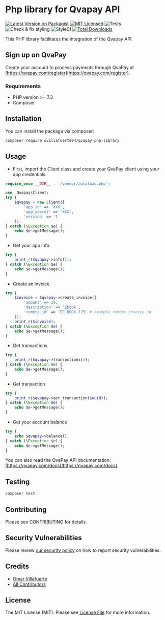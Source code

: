 # Php library for Qvapay API

[![Latest Version on Packagist](https://img.shields.io/packagist/v/ovillafuerte94/qvapay-php-library.svg?style=flat)](https://packagist.org/packages/ovillafuerte94/qvapay-php-library)
[![MIT Licensed](https://img.shields.io/badge/license-MIT-brightgreen.svg?style=flat)](LICENSE.md)
![Tests](https://github.com/ovillafuerte94/qvapay-php-library/workflows/Tests/badge.svg)
![Check & fix styling](https://img.shields.io/github/workflow/status/ovillafuerte94/qvapay-php-library/Check%20&%20fix%20styling?label=code%20style)
![StyleCI](https://github.styleci.io/repos/401117030/shield?branch=main)
[![Total Downloads](https://img.shields.io/packagist/dt/ovillafuerte94/qvapay-php-library.svg?style=flat)](https://packagist.org/packages/ovillafuerte94/qvapay-php-library)

This PHP library facilitates the integration of the Qvapay API.

## Sign up on QvaPay

Create your account to process payments through QvaPay at [https://qvapay.com/register](https://qvapay.com/register).

### Requirements

- PHP version >= 7.3
- Composer

## Installation

You can install the package via composer:

```bash
composer require ovillafuerte94/qvapay-php-library
```

## Usage
- First, import the Client class and create your QvaPay client using your app credentials.

```php
require_once __DIR__ . '/vendor/autoload.php';

use  Qvapay\Client;
try {
    $qvapay = new Client([
        'app_id' => 'XXX', 
        'app_secret' => 'XXX',
        'version' => '1'
    ]);
} catch (\Exception $e) {
    echo $e->getMessage();
}
```

- Get your app info

```php
try {
    print_r($qvapay->info());
} catch (\Exception $e) {
    echo $e->getMessage();
}
```

- Create an invoice

```php
try {
    $invoice = $qvapay->create_invoice([
        'amount' => 10,
        'description' => 'Ebook',
        'remote_id' => 'EE-BOOk-123' # example remote invoice id
    ]);
    print_r($invoice);
} catch (\Exception $e) {
    echo $e->getMessage();
}
```

- Get transactions

```php
try {
    print_r($qvapay->transactions());
} catch (\Exception $e) {
    echo $e->getMessage();
}
```

- Get transaction

```php
try {
    print_r($qvapay->get_transaction($uuid));
} catch (\Exception $e) {
    echo $e->getMessage();
}
```

- Get your account balance

```php
try {
    echo $qvapay->balance();
} catch (\Exception $e) {
    echo $e->getMessage();
}
```

You can also read the QvaPay API documentation: [https://qvapay.com/docs](https://qvapay.com/docs).

## Testing

```bash
composer test
```

## Contributing

Please see [CONTRIBUTING](.github/CONTRIBUTING.md) for details.

## Security Vulnerabilities

Please review [our security policy](../../security/policy) on how to report security vulnerabilities.

## Credits

- [Omar Villafuerte](https://github.com/ovillafuerte94)
- [All Contributors](../../contributors)

## License

The MIT License (MIT). Please see [License File](LICENSE.md) for more information.
